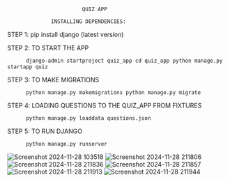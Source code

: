                             QUIZ APP

                  INSTALLING DEPENDENCIES:

STEP 1: pip install django (latest version)

STEP 2: TO START THE APP

          django-admin startproject quiz_app cd quiz_app python manage.py startapp quiz

STEP 3: TO MAKE MIGRATIONS

          python manage.py makemigrations python manage.py migrate

STEP 4: LOADING QUESTIONS TO THE QUIZ_APP FROM FIXTURES

          python manage.py loaddata questions.json

STEP 5: TO RUN DJANGO

          python manage.py runserver
























![Screenshot 2024-11-28 103518](https://github.com/user-attachments/assets/3c50cbab-5ab0-4c26-a89b-babed3f30b52)
![Screenshot 2024-11-28 211806](https://github.com/user-attachments/assets/6f82524a-324e-4c1d-8363-436fcb210c9a)
![Screenshot 2024-11-28 211836](https://github.com/user-attachments/assets/69ef2ab0-7f2d-4e74-b2b4-d9adab5728a8)
![Screenshot 2024-11-28 211857](https://github.com/user-attachments/assets/21eff85b-4c6f-4b7a-a82d-165be1454430)
![Screenshot 2024-11-28 211913](https://github.com/user-attachments/assets/c2a766e2-4a8f-4a9f-ae62-5986061dfb9f)
![Screenshot 2024-11-28 211944](https://github.com/user-attachments/assets/2da05d85-efb3-4295-9e6d-57551c0c256b)
